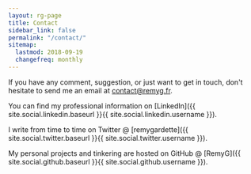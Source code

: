 ```yaml
---
layout: rg-page
title: Contact
sidebar_link: false
permalink: "/contact/"
sitemap:
  lastmod: 2018-09-19
  changefreq: monthly
---
```


If you have any comment, suggestion, or just want to get in touch, don't hesitate to send me an email at <contact@remyg.fr>.

You can find my professional information on [LinkedIn]({{ site.social.linkedin.baseurl }}{{ site.social.linkedin.username }}).

I write from time to time on Twitter @ [remygardette]({{ site.social.twitter.baseurl }}{{ site.social.twitter.username }}).

My personal projects and tinkering are hosted on GitHub @ [RemyG]({{ site.social.github.baseurl }}{{ site.social.github.username }}).